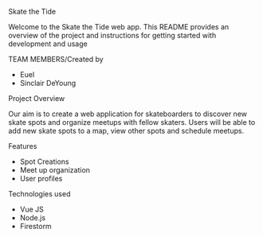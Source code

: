 Skate the Tide

Welcome to the Skate the Tide web app. This README provides an overview of the project and instructions for getting started with development and usage

TEAM MEMBERS/Created by
* Euel
* Sinclair DeYoung

Project Overview

Our aim is to create a web application for skateboarders to discover new skate spots and organize meetups with fellow skaters. Users will be able to add new skate spots to a map, view other spots and schedule meetups. 

Features
* Spot Creations
* Meet up organization
* User profiles

Technologies used
* Vue JS
* Node.js
* Firestorm
